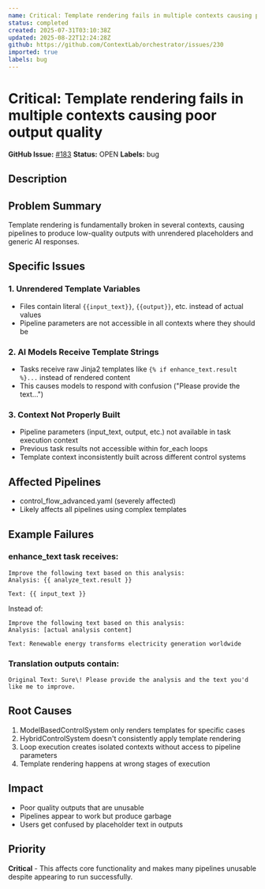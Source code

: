 ```yaml
---
name: Critical: Template rendering fails in multiple contexts causing poor output quality
status: completed
created: 2025-07-31T03:10:38Z
updated: 2025-08-22T12:24:28Z
github: https://github.com/ContextLab/orchestrator/issues/230
imported: true
labels: bug
---
```


# Critical: Template rendering fails in multiple contexts causing poor output quality

**GitHub Issue:** [#183](https://github.com/ContextLab/orchestrator/issues/183)
**Status:** OPEN
**Labels:** bug

## Description

## Problem Summary

Template rendering is fundamentally broken in several contexts, causing pipelines to produce low-quality outputs with unrendered placeholders and generic AI responses.

## Specific Issues

### 1. Unrendered Template Variables
- Files contain literal `{{input_text}}`, `{{output}}`, etc. instead of actual values
- Pipeline parameters are not accessible in all contexts where they should be

### 2. AI Models Receive Template Strings
- Tasks receive raw Jinja2 templates like `{% if enhance_text.result %}...` instead of rendered content
- This causes models to respond with confusion ("Please provide the text...")

### 3. Context Not Properly Built
- Pipeline parameters (input_text, output, etc.) not available in task execution context
- Previous task results not accessible within for_each loops
- Template context inconsistently built across different control systems

## Affected Pipelines
- control_flow_advanced.yaml (severely affected)
- Likely affects all pipelines using complex templates

## Example Failures

### enhance_text task receives:
```
Improve the following text based on this analysis:
Analysis: {{ analyze_text.result }}

Text: {{ input_text }}
```

Instead of:
```
Improve the following text based on this analysis:
Analysis: [actual analysis content]

Text: Renewable energy transforms electricity generation worldwide
```

### Translation outputs contain:
```
Original Text: Sure\! Please provide the analysis and the text you'd like me to improve.
```

## Root Causes
1. ModelBasedControlSystem only renders templates for specific cases
2. HybridControlSystem doesn't consistently apply template rendering
3. Loop execution creates isolated contexts without access to pipeline parameters
4. Template rendering happens at wrong stages of execution

## Impact
- Poor quality outputs that are unusable
- Pipelines appear to work but produce garbage
- Users get confused by placeholder text in outputs

## Priority
**Critical** - This affects core functionality and makes many pipelines unusable despite appearing to run successfully.